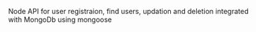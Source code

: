 Node API for user registraion, find users, updation and deletion integrated with MongoDb using mongoose
